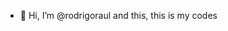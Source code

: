 - 👋 Hi, I’m @rodrigoraul and this, this is my codes

<!---
rodrigoraul/rodrigoraul is a ✨ special ✨ repository because its `README.md` (this file) appears on your GitHub profile.
You can click the Preview link to take a look at your changes.
--->
